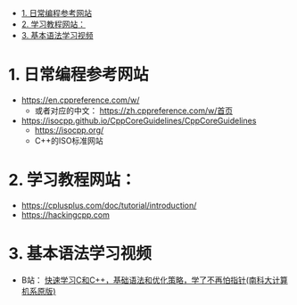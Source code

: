 - [1. 日常编程参考网站](#1-日常编程参考网站)
- [2. 学习教程网站：](#2-学习教程网站)
- [3. 基本语法学习视频](#3-基本语法学习视频)

# 1. 日常编程参考网站
+ https://en.cppreference.com/w/
  + 或者对应的中文： https://zh.cppreference.com/w/首页
+ https://isocpp.github.io/CppCoreGuidelines/CppCoreGuidelines
  + https://isocpp.org/
  + C++的ISO标准网站
# 2. 学习教程网站：
+ https://cplusplus.com/doc/tutorial/introduction/
+ https://hackingcpp.com

# 3. 基本语法学习视频
+ B站： [快速学习C和C++，基础语法和优化策略，学了不再怕指针(南科大计算机系原版)](https://www.bilibili.com/video/BV1Vf4y1P7pq?spm_id_from=333.788.player.switch&vd_source=1019ffdc843339404e9df6ae52ff9e77&p=3)